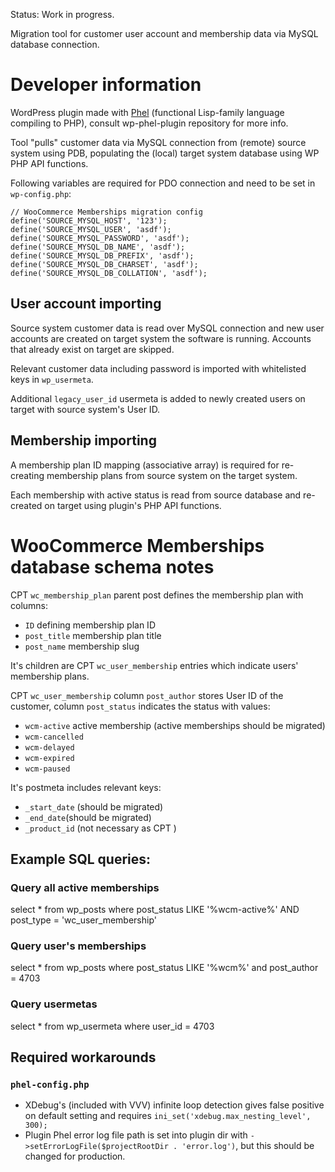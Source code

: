 Status: Work in progress.

Migration tool for customer user account and membership data via MySQL database connection.

# Developer information
WordPress plugin made with [Phel](https://phel-lang.org/) (functional Lisp-family language compiling to PHP), consult wp-phel-plugin repository for more info.

Tool "pulls" customer data via MySQL connection from (remote) source system using PDB, populating the (local) target system database using WP PHP API functions.

Following variables are required for PDO connection and need to be set in `wp-config.php`:

```
// WooCommerce Memberships migration config
define('SOURCE_MYSQL_HOST', '123');
define('SOURCE_MYSQL_USER', 'asdf');
define('SOURCE_MYSQL_PASSWORD', 'asdf');
define('SOURCE_MYSQL_DB_NAME', 'asdf');
define('SOURCE_MYSQL_DB_PREFIX', 'asdf');
define('SOURCE_MYSQL_DB_CHARSET', 'asdf');
define('SOURCE_MYSQL_DB_COLLATION', 'asdf');
```


## User account importing

Source system customer data is read over MySQL connection and new user accounts are created on target system the software is running.
Accounts that already exist on target are skipped.

Relevant customer data including password is imported with whitelisted keys in `wp_usermeta`.

Additional `legacy_user_id` usermeta is added to newly created users on target with source system's User ID.

## Membership importing
A membership plan ID mapping (associative array) is required for re-creating membership plans from source system on the target system.

Each membership with active status is read from source database and re-created on target using plugin's PHP API functions.

# WooCommerce Memberships database schema notes

CPT `wc_membership_plan` parent post defines the membership plan with columns:
- `ID` defining membership plan ID
- `post_title` membership plan title
- `post_name` membership slug

It's children are CPT `wc_user_membership` entries which indicate users' membership plans.

CPT `wc_user_membership` column `post_author` stores User ID of the customer, column `post_status` indicates the status with values:
- `wcm-active` active membership (active memberships should be migrated)
- `wcm-cancelled`
- `wcm-delayed`
- `wcm-expired`
- `wcm-paused`

It's postmeta includes relevant keys:
- `_start_date` (should be migrated)
- `_end_date`(should be migrated)
- `_product_id` (not necessary as CPT )

## Example SQL queries:
### Query all active memberships
select * from wp_posts where post_status LIKE '%wcm-active%' AND post_type = 'wc_user_membership'

### Query user's memberships
select * from wp_posts where post_status LIKE '%wcm%' and post_author = 4703

### Query usermetas
select * from wp_usermeta where user_id = 4703


## Required workarounds

### `phel-config.php`

- XDebug's (included with VVV) infinite loop detection gives false positive on default setting and requires `ini_set('xdebug.max_nesting_level', 300);`
- Plugin Phel error log file path is set into plugin dir with `->setErrorLogFile($projectRootDir . 'error.log')`, but this should be changed for production.
